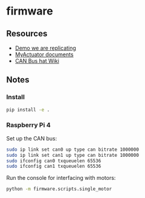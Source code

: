 # firmware

## Resources

- [Demo we are replicating](https://www.youtube.com/watch?v=EMWync-BGmo&ab_channel=Skyentific)
- [MyActuator documents](https://www.myactuator.com/dowload)
- [CAN Bus hat Wiki](https://www.waveshare.com/wiki/2-CH_CAN_HAT)

## Notes

### Install
```bash
pip install -e .
```

### Raspberry Pi 4

Set up the CAN bus:

```bash
sudo ip link set can0 up type can bitrate 1000000
sudo ip link set can1 up type can bitrate 1000000
sudo ifconfig can0 txqueuelen 65536
sudo ifconfig can1 txqueuelen 65536
```

Run the console for interfacing with motors:

```bash
python -m firmware.scripts.single_motor
```
